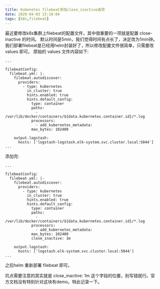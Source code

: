 ```yaml
---
title: Kubenetes filebeat添加close_inactive选项
date: 2020-04-03 15:10:04
tags: [k8s,filebeat]
---
```

最近要修改k8s集群上filebeat的配置文件，其中很重要的一项就是配置 close-inactive 的时间。 默认时间是5min，我们觉得时间有点长了，决定改为1min钟。我们部署filebeat是已经用helm封装好了，所以修改配置文件很简单，只需要改 values 即可。
原始的 values 文件内容如下:

```
...

filebeatConfig:
  filebeat.yml: |-      
    filebeat.autodiscover:
      providers:
        - type: kubernetes      
          in_cluster: true    
          hints.enabled: true
          hints.default_config:          
            type: container
            paths:
              - /var/lib/docker/containers/${data.kubernetes.container.id}/*.log            
            processors:
              - add_kubernetes_metadata:   
            max_bytes: 102400                                   

    output.logstash:
      hosts: ['logstash-logstash.elk-system.svc.cluster.local:5044']
...
```

<!-- more -->

添加完:
```
...

filebeatConfig:
  filebeat.yml: |-      
    filebeat.autodiscover:
      providers:
        - type: kubernetes      
          in_cluster: true    
          hints.enabled: true
          hints.default_config:          
            type: container
            paths:
              - /var/lib/docker/containers/${data.kubernetes.container.id}/*.log            
            processors:
              - add_kubernetes_metadata:   
            max_bytes: 102400
            close_inactive: 1m                                   

    output.logstash:
      hosts: ['logstash.elk-system.svc.cluster.local:5044']
...
```

之后helm 重新部署 filebeat 即可。

坑点需要注意的其实就是  close_inactive: 1m  这个字段的位置，别写错就行。官方文档没有特别针对这块有demo。特此记录一下。
